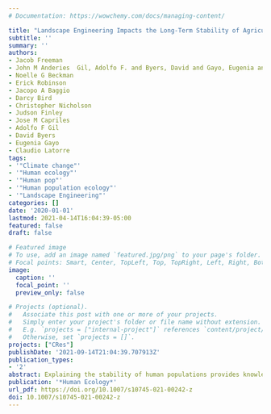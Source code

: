 ```yaml
---
# Documentation: https://wowchemy.com/docs/managing-content/

title: "Landscape Engineering Impacts the Long-Term Stability of Agricultural Populations"
subtitle: ''
summary: ''
authors:
- Jacob Freeman
- John M Anderies  Gil, Adolfo F. and Byers, David and Gayo, Eugenia and Latorre, Claudio
- Noelle G Beckman
- Erick Robinson
- Jacopo A Baggio
- Darcy Bird
- Christopher Nicholson
- Judson Finley
- Jose M Capriles
- Adolfo F Gil
- David Byers
- Eugenia Gayo
- Claudio Latorre
tags:
- '"Climate change"'
- '"Human ecology"'
- '"Human pop"'
- '"Human population ecology"'
- '"Landscape Engineering"'
categories: []
date: '2020-01-01'
lastmod: 2021-04-14T16:04:39-05:00
featured: false
draft: false

# Featured image
# To use, add an image named `featured.jpg/png` to your page's folder.
# Focal points: Smart, Center, TopLeft, Top, TopRight, Left, Right, BottomLeft, Bottom, BottomRight.
image:
  caption: ''
  focal_point: ''
  preview_only: false

# Projects (optional).
#   Associate this post with one or more of your projects.
#   Simply enter your project's folder or file name without extension.
#   E.g. `projects = ["internal-project"]` references `content/project/deep-learning/index.md`.
#   Otherwise, set `projects = []`.
projects: ["CRes"]
publishDate: '2021-09-14T21:04:39.707913Z'
publication_types:
- '2'
abstract: Explaining the stability of human populations provides knowledge for understanding the resilience of human societies to environmental change. Here, we use archaeological radiocarbon records to evaluate a hypothesis drawn from resilience thinking that may explain the stability of human populations: Faced with long-term increases in population density, greater variability in the production of food leads to less stable populations, while lower variability leads to more stable popula- tions. However, increased population stability may come with the cost of larger collapses in response to rare, large-scale environmental perturbations. Our results partially support this hypothesis. Agricultural societies that relied on extensive landscape engineering to intensify production and tightly control variability in the production of food experienced the most stability. Contrary to the hypothesis, these societies also experienced the least severe population declines. We propose that the interrelationship between landscape engineering and increased political-economic complexity reduces the magnitude of population collapses in a region.
publication: '*Human Ecology*'
url_pdf: https://doi.org/10.1007/s10745-021-00242-z
doi: 10.1007/s10745-021-00242-z
---
```

